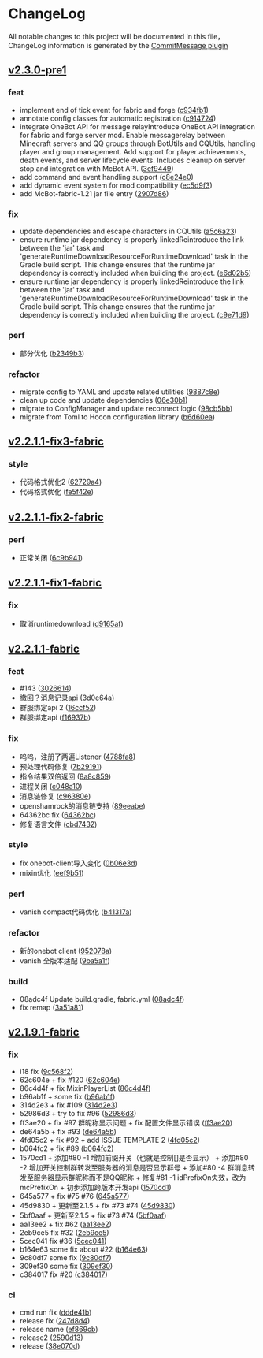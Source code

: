 # ChangeLog

All notable changes to this project will be documented in this file，ChangeLog information is generated by the [CommitMessage plugin](https://plugins.jetbrains.com/plugin/12256-commit-message-create)

## [v2.3.0-pre1](http://github.com/Nova-Committee/McBot/compare/v2.3.0-pre1...master)


### feat

* implement end of tick event for fabric and forge ([c934fb1](http://github.com/Nova-Committee/McBot/commit/c934fb1))
* annotate config classes for automatic registration ([c914724](http://github.com/Nova-Committee/McBot/commit/c914724))
* integrate OneBot API for message relayIntroduce OneBot API integration for fabric and forge server mod. Enable messagerelay between Minecraft servers and QQ groups through BotUtils and CQUtils, handling player and group management. Add support for player achievements, death events, and server lifecycle events. Includes cleanup on server stop and integration with McBot API. ([3ef9449](http://github.com/Nova-Committee/McBot/commit/3ef9449))
* add command and event handling support ([c8e24e0](http://github.com/Nova-Committee/McBot/commit/c8e24e0))
* add dynamic event system for mod compatibility ([ec5d9f3](http://github.com/Nova-Committee/McBot/commit/ec5d9f3))
* add McBot-fabric-1.21 jar file entry ([2907d86](http://github.com/Nova-Committee/McBot/commit/2907d86))


### fix

* update dependencies and escape characters in CQUtils ([a5c6a23](http://github.com/Nova-Committee/McBot/commit/a5c6a23))
* ensure runtime jar dependency is properly linkedReintroduce the link between the 'jar' task and 'generateRuntimeDownloadResourceForRuntimeDownload' task in the Gradle build script. This change ensures that the runtime jar dependency is correctly included when building the project. ([e6d02b5](http://github.com/Nova-Committee/McBot/commit/e6d02b5))
* ensure runtime jar dependency is properly linkedReintroduce the link between the 'jar' task and 'generateRuntimeDownloadResourceForRuntimeDownload' task in the Gradle build script. This change ensures that the runtime jar dependency is correctly included when building the project. ([c9e71d9](http://github.com/Nova-Committee/McBot/commit/c9e71d9))


### perf

* 部分优化 ([b2349b3](http://github.com/Nova-Committee/McBot/commit/b2349b3))


### refactor

* migrate config to YAML and update related utilities ([9887c8e](http://github.com/Nova-Committee/McBot/commit/9887c8e))
* clean up code and update dependencies ([06e30b1](http://github.com/Nova-Committee/McBot/commit/06e30b1))
* migrate to ConfigManager and update reconnect logic ([98cb5bb](http://github.com/Nova-Committee/McBot/commit/98cb5bb))
* migrate from Toml to Hocon configuration library ([b6d60ea](http://github.com/Nova-Committee/McBot/commit/b6d60ea))


## [v2.2.1.1-fix3-fabric](http://github.com/Nova-Committee/McBot/compare/v2.2.1.1-fix3-fabric...master)


### style

* 代码格式优化2 ([62729a4](http://github.com/Nova-Committee/McBot/commit/62729a4))
* 代码格式优化 ([fe5f42e](http://github.com/Nova-Committee/McBot/commit/fe5f42e))


## [v2.2.1.1-fix2-fabric](http://github.com/Nova-Committee/McBot/compare/v2.2.1.1-fix2-fabric...master)


### perf

* 正常关闭 ([6c9b941](http://github.com/Nova-Committee/McBot/commit/6c9b941))


## [v2.2.1.1-fix1-fabric](http://github.com/Nova-Committee/McBot/compare/v2.2.1.1-fix1-fabric...master)


### fix

* 取消runtimedownload ([d9165af](http://github.com/Nova-Committee/McBot/commit/d9165af))


## [v2.2.1.1-fabric](http://github.com/Nova-Committee/McBot/compare/v2.2.1.1-fabric...master)


### feat

* #143 ([3026614](http://github.com/Nova-Committee/McBot/commit/3026614))
* 撤回？消息记录api ([3d0e64a](http://github.com/Nova-Committee/McBot/commit/3d0e64a))
* 群服绑定api 2 ([16ccf52](http://github.com/Nova-Committee/McBot/commit/16ccf52))
* 群服绑定api ([f16937b](http://github.com/Nova-Committee/McBot/commit/f16937b))


### fix

* 呜呜，注册了两遍Listener ([4788fa8](http://github.com/Nova-Committee/McBot/commit/4788fa8))
* 预处理代码修复 ([7b29191](http://github.com/Nova-Committee/McBot/commit/7b29191))
* 指令结果双倍返回 ([8a8c859](http://github.com/Nova-Committee/McBot/commit/8a8c859))
* 进程关闭 ([c048a10](http://github.com/Nova-Committee/McBot/commit/c048a10))
* 消息链修复 ([c96380e](http://github.com/Nova-Committee/McBot/commit/c96380e))
* openshamrock的消息链支持 ([89eeabe](http://github.com/Nova-Committee/McBot/commit/89eeabe))
* 64362bc fix ([64362bc](http://github.com/Nova-Committee/McBot/commit/64362bc))
* 修复语言文件 ([cbd7432](http://github.com/Nova-Committee/McBot/commit/cbd7432))


### style

* fix onebot-client导入变化 ([0b06e3d](http://github.com/Nova-Committee/McBot/commit/0b06e3d))
* mixin优化 ([eef9b51](http://github.com/Nova-Committee/McBot/commit/eef9b51))


### perf

* vanish compact代码优化 ([b41317a](http://github.com/Nova-Committee/McBot/commit/b41317a))


### refactor

* 新的onebot client ([952078a](http://github.com/Nova-Committee/McBot/commit/952078a))
* vanish 全版本适配 ([9ba5a1f](http://github.com/Nova-Committee/McBot/commit/9ba5a1f))


### build

* 08adc4f Update build.gradle, fabric.yml ([08adc4f](http://github.com/Nova-Committee/McBot/commit/08adc4f))
* fix remap ([3a51a81](http://github.com/Nova-Committee/McBot/commit/3a51a81))


## [v2.1.9.1-fabric](http://github.com/Nova-Committee/McBot/compare/v2.1.9.1-fabric...master)


### fix

* i18 fix ([9c568f2](http://github.com/Nova-Committee/McBot/commit/9c568f2))
* 62c604e + fix #120 ([62c604e](http://github.com/Nova-Committee/McBot/commit/62c604e))
* 86c4d4f + fix MixinPlayerList ([86c4d4f](http://github.com/Nova-Committee/McBot/commit/86c4d4f))
* b96ab1f + some fix ([b96ab1f](http://github.com/Nova-Committee/McBot/commit/b96ab1f))
* 314d2e3 + fix #109 ([314d2e3](http://github.com/Nova-Committee/McBot/commit/314d2e3))
* 52986d3 + try to fix #96 ([52986d3](http://github.com/Nova-Committee/McBot/commit/52986d3))
* ff3ae20 + fix #97 群昵称显示问题 + fix 配置文件显示错误 ([ff3ae20](http://github.com/Nova-Committee/McBot/commit/ff3ae20))
* de64a5b + fix #93 ([de64a5b](http://github.com/Nova-Committee/McBot/commit/de64a5b))
* 4fd05c2 + fix #92 + add ISSUE TEMPLATE 2 ([4fd05c2](http://github.com/Nova-Committee/McBot/commit/4fd05c2))
* b064fc2 + fix #89 ([b064fc2](http://github.com/Nova-Committee/McBot/commit/b064fc2))
* 1570cd1 + 添加#80 -1 增加前缀开关（也就是控制[]是否显示） + 添加#80 -2 增加开关控制群转发至服务器的消息是否显示群号 + 添加#80 -4 群消息转发至服务器显示群昵称而不是QQ昵称 + 修复#81 -1 idPrefixOn失效，改为mcPrefixOn + 初步添加跨版本开发api ([1570cd1](http://github.com/Nova-Committee/McBot/commit/1570cd1))
* 645a577 + fix #75 #76 ([645a577](http://github.com/Nova-Committee/McBot/commit/645a577))
* 45d9830 + 更新至2.1.5 + fix #73 #74 ([45d9830](http://github.com/Nova-Committee/McBot/commit/45d9830))
* 5bf0aaf + 更新至2.1.5 + fix #73 #74 ([5bf0aaf](http://github.com/Nova-Committee/McBot/commit/5bf0aaf))
* aa13ee2 + fix #62 ([aa13ee2](http://github.com/Nova-Committee/McBot/commit/aa13ee2))
* 2eb9ce5 fix #32 ([2eb9ce5](http://github.com/Nova-Committee/McBot/commit/2eb9ce5))
* 5cec041 fix #36 ([5cec041](http://github.com/Nova-Committee/McBot/commit/5cec041))
* b164e63 some fix about #22 ([b164e63](http://github.com/Nova-Committee/McBot/commit/b164e63))
* 9c80df7 some fix ([9c80df7](http://github.com/Nova-Committee/McBot/commit/9c80df7))
* 309ef30 some fix ([309ef30](http://github.com/Nova-Committee/McBot/commit/309ef30))
* c384017 fix #20 ([c384017](http://github.com/Nova-Committee/McBot/commit/c384017))


### ci

* cmd run fix ([ddde41b](http://github.com/Nova-Committee/McBot/commit/ddde41b))
* release fix ([247d8d4](http://github.com/Nova-Committee/McBot/commit/247d8d4))
* release name ([ef869cb](http://github.com/Nova-Committee/McBot/commit/ef869cb))
* release2 ([2590d13](http://github.com/Nova-Committee/McBot/commit/2590d13))
* release ([38e070d](http://github.com/Nova-Committee/McBot/commit/38e070d))

